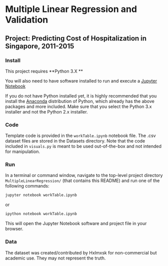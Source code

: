 # Multiple Linear Regression and Validation
## Project: Predicting Cost of Hospitalization in Singapore, 2011-2015

### Install

This project requires **Python 3.X **

You will also need to have software installed to run and execute a [Jupyter Notebook](http://ipython.org/notebook.html)

If you do not have Python installed yet, it is highly recommended that you install the [Anaconda](http://continuum.io/downloads) distribution of Python, which already has the above packages and more included. Make sure that you select the Python 3.x installer and not the Python 2.x installer.

### Code

Template code is provided in the `workTable.ipynb` notebook file. The .csv dataset files are stored in the Datasets directory. Note that the code included in `visuals.py` is meant to be used out-of-the-box and not intended for manipulation. 

### Run

In a terminal or command window, navigate to the top-level project directory `MultipleLinearRegression/` (that contains this README) and run one of the following commands:

```bash
jupyter notebook workTable.ipynb
```
or
```bash
ipython notebook workTable.ipynb
```  

This will open the Jupyter Notebook software and project file in your browser.

### Data

The dataset was created/contributed by Hxlmxsk for non-commercial but academic use. They may not represent the truth.